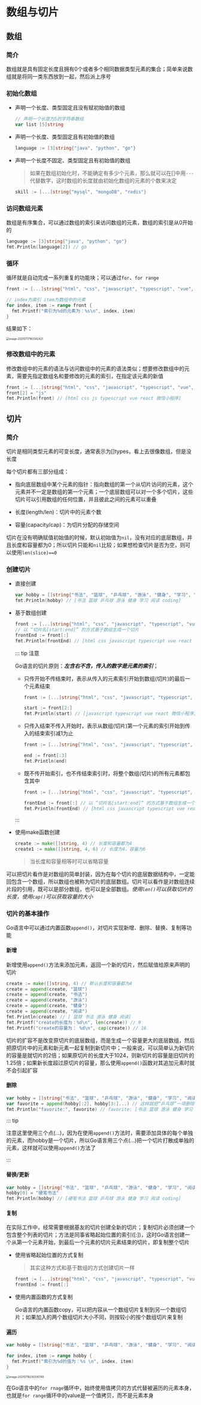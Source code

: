 # 数组与切片

## 数组

### 简介

数组就是具有固定长度且拥有0个或者多个相同数据类型元素的集合；简单来说数组就是将同一类东西放到一起，然后派上序号

### 初始化数组

- 声明一个长度、类型固定且没有赋初始值的数组

  ```go
  // 声明一个长度为5的字符串数组
  var list [5]string
  ```
  
- 声明一个长度、类型固定且有初始值的数组

  ```go
  language := [3]string{"java", "python", "go"}
  ```

- 声明一个长度不固定、类型固定且有初始值的数组

  > 如果在数组初始化时，不能确定有多少个元素，那么就可以在[]中用`···`代替数字，这时数组的长度就由初始化数组的元素的个数来决定

  ```go
  skill := [...]string{"mysql", "mongoDB", "redis"}
  ```

### 访问数组元素

数组是有序集合，可以通过数组的索引来访问数组的元素，数组的索引是从0开始的

```go
language := [3]string{"java", "python", "go"}
fmt.Println(language[2]) // go
```

### 循环

循环就是自动完成一系列重复的功能块；可以通过`for`、`for range`

```go
front := [...]string{"html", "css", "javascript", "typescript", "vue", "react", "微信小程序"}

// index为索引 item为数组中的元素
for index, item := range front {
  fmt.Printf("索引为%d的元素为：%s\n", index, item)
}
```

结果如下：

<img src="./assets/image-20210717163342421.png" alt="image-20210717163342421" style="zoom:50%;" />

### 修改数组中的元素

修改数组中的元素的语法与访问数组中的元素的语法类似；想要修改数组中的元素，需要先指定数组名和要修改的元素的索引，在指定该元素的新值

```go
front := [...]string{"html", "css", "javascript", "typescript", "vue", "react", "微信小程序"}
front[2] = "js"
fmt.Println(front) // [html css js typescript vue react 微信小程序]
```

## 切片

### 简介

切片是相同类型元素的可变长度，通常表示为[]types，看上去很像数组，但是没长度

每个切片都有三部分组成：

- 指向底层数组中某个元素的指针：指向数组的第一个从切片访问的元素，这个元素并不一定是数组的第一个元素；一个底层数组可以对一个多个切片，这些切片可以引用数组的任何位置，并且彼此之间的元素可以重叠

- 长度(length/len)：切片中的元素个数
- 容量(capacity/cap)：为切片分配的存储空间

切片在没有明确赋值初始值的时候，默认初始值为`nil`，没有对应的底层数组，并且长度和容量都为0；所以切片只能和`nil`比较；如果想检查切片是否为空，则可以使用`len(slice)==0`

### 创建切片

- 直接创建

  ```go
  var hobby = []string{"书法", "篮球", "乒乓球", "游泳", "健身", "学习", "阅读", "coding"}
  fmt.Println(hobby) // [书法 篮球 乒乓球 游泳 健身 学习 阅读 coding]
  ```

- 基于数组创建

  ```go
  front := [...]string{"html", "css", "javascript", "typescript", "vue", "react", "微信小程序"}
  // 以 “切片名[start:end]” 的方式基于数组生成一个切片
  frontEnd := front[:]
  fmt.Println(frontEnd) // [html css javascript typescript vue react 微信小程序]
  ```

  ::: tip 注意

  Go语言的切片原则：***左含右不含，传入的数字是元素的索引***；

  - 只传开始不传结束时，表示从传入的元素索引开始到数组(切片)的最后一个元素结束

    ```go
    front := [...]string{"html", "css", "javascript", "typescript", "vue", "react", "微信小程序"}
    
    start := front[2:]
    fmt.Println(start) // [javascript typescript vue react 微信小程序]
    ```

  - 只传入结束不传入开始时，表示从数组(切片)第一个元素的索引开始到传入的结束索引减1为止

    ```go
    front := [...]string{"html", "css", "javascript", "typescript", "vue", "react", "微信小程序"}
    
    end := front[:3]
    fmt.Println(end) 
    ``` 

  - 既不传开始索引，也不传结束索引时，将整个数组(切片)的所有元素都包含其中

    ```go
    front := [...]string{"html", "css", "javascript", "typescript", "vue", "react", "微信小程序"}
    
    frontEnd := front[:] // 以 “切片名[start:end]” 的方式基于数组生成一个切片
    fmt.Println(frontEnd) // [html css javascript typescript vue react 微信小程序]
    ```

  :::

- 使用make函数创建

  ```go
  create := make([]string, 4) // 长度和容量都为4
  create1 := make([]string, 4, 6) // 长度为4，容量为6
  ```

  >  当长度和容量相等时可以省略容量

可以把切片看作是对数组的简单封装，因为在每个切片的底层数据结构中，一定能回包含一个数组，所以数组也被称为切片的底层数组。切片可以看作是对数组连续片段的引用，既可以是部分数组，也可以是全部数组。*使用`len()`可以获取切片的长度，使用`cap()`可以获取容量的大小*

### 切片的基本操作

Go语言中可以通过内置函数`append()`，对切片实现新增、删除、替换、复制等功能

#### 新增

新增使用`append()`方法来添加元素，返回一个新的切片，然后赋值给原来声明的切片

```go
create := make([]string, 4) // 默认长度和容量都为4
create = append(create, "篮球")
create = append(create, "书法")
create = append(create, "游泳")
create = append(create, "健身")
create = append(create, "阅读")
fmt.Println(create) // [ 篮球 书法 游泳 健身 阅读]
fmt.Printf("create的长度为：%d\n", len(create)) // 9
fmt.Printf("create的容量为： %d\n", cap(create)) // 16
```

切片的扩容不是改变原切片的底层数组，而是生成一个容量更大的底层数组，然后把原切片中的元素和新元素一起复制到新切片中；一般来说，可以简单认为新切片的容量是就切片的2倍；如果原切片的长度大于1024，则新切片的容量是旧切片的1.25倍；如果新长度超过原切片的容量，那么使用`append()`函数对其追加元素时就不会引起扩容

#### 删除

```go
var hobby = []string{"书法", "篮球", "乒乓球", "游泳", "健身", "学习", "阅读", "coding"}	
var favorite = append(hobby[:2], hobby[3:]...) // 这样就把“乒乓球”一项删除了
fmt.Println("favorite:", favorite) // favorite: [书法 篮球 游泳 健身 学习 阅读 coding]
```

::: tip

注意这里使用三个点(...)，因为在使用`append()`方法时，需要添加具体的每个单独的元素，而hobby是一个切片，所以Go语言用三个点(...)把一个切片打散成单独的元素，这样就可以使用`append()`方法了

:::

#### 替换/更新

```go
var hobby = []string{"书法", "篮球", "乒乓球", "游泳", "健身", "学习", "阅读", "coding"}
hobby[0] = "硬笔书法"
fmt.Println(hobby) // [硬笔书法 篮球 乒乓球 游泳 健身 学习 阅读 coding]
```

#### 复制

在实际工作中，经常需要根据基友的切片创建全新的切片；复制切片必须创建一个包含整个列表的切片；方法是同事省略起始位置的索引([:])，这时Go语言创建一个从第一个元素开始，到最后一个元素的切片元素结束的切片，即复制整个切片

- 使用省略起始位置的方式复制

  > 其实这种方式和基于数组的方式创建切片一样

  ```go
  front := [...]string{"html", "css", "javascript", "typescript", "vue", "react", "微信小程序"}
  frontEnd := front[:]
  ```

- 使用内置函数的方式复制

  Go语言的内置函数copy，可以把内容从一个数组切片复制到另一个数组切片；如果加入的两个数组切片大小不同，则按较小的按个数组切片来复制

#### 遍历

```go
var hobby = []string{"书法", "篮球", "乒乓球", "游泳", "健身", "学习", "阅读", "coding"}

for index, item := range hobby {
  fmt.Printf("索引为%d的值为：%s \n", index, item)
}
```

<img src="./assets/image-20210718230330740.png" alt="image-20210718230330740" style="zoom:50%;" />

在Go语言中的`for rnage`循环中，始终使用值拷贝的方式代替被遍历的元素本身，也就是`for range`循环中的value是一个值拷贝，而不是元素本身
